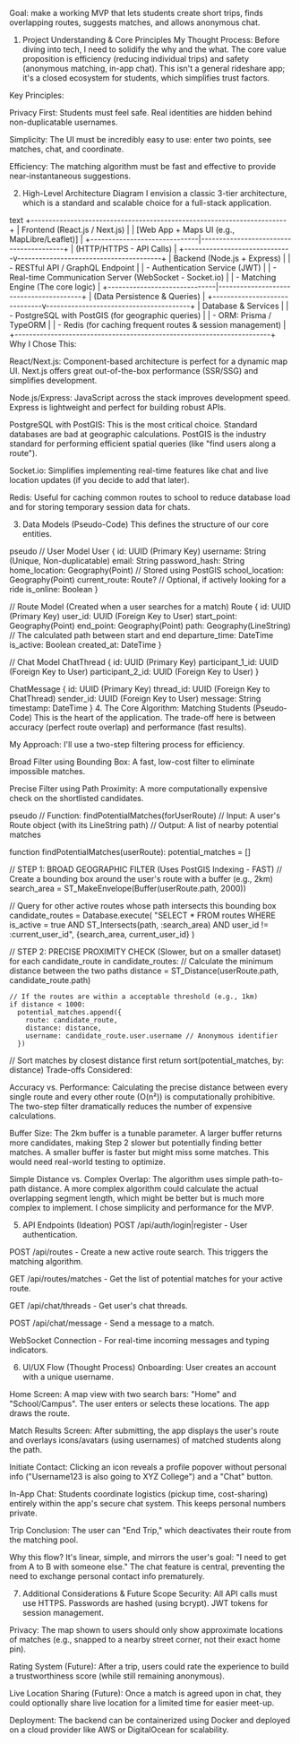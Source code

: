 Goal: make a working MVP that lets students create short trips, finds overlapping routes, suggests matches, and allows anonymous chat.
1. Project Understanding & Core Principles
My Thought Process: Before diving into tech, I need to solidify the why and the what. The core value proposition is efficiency (reducing individual trips) and safety (anonymous matching, in-app chat). This isn't a general rideshare app; it's a closed ecosystem for students, which simplifies trust factors.

Key Principles:

Privacy First: Students must feel safe. Real identities are hidden behind non-duplicatable usernames.

Simplicity: The UI must be incredibly easy to use: enter two points, see matches, chat, and coordinate.

Efficiency: The matching algorithm must be fast and effective to provide near-instantaneous suggestions.

2. High-Level Architecture Diagram
I envision a classic 3-tier architecture, which is a standard and scalable choice for a full-stack application.

text
+-----------------------------------------------------------------------+
|                         Frontend (React.js / Next.js)                 |
|  [Web App + Maps UI (e.g., MapLibre/Leaflet)]                         |
+------------------------------|----------------------------------------+
                               | (HTTP/HTTPS - API Calls)
                               |
+------------------------------v----------------------------------------+
|                         Backend (Node.js + Express)                   |
|  - RESTful API / GraphQL Endpoint                                     |
|  - Authentication Service (JWT)                                       |
|  - Real-time Communication Server (WebSocket - Socket.io)             |
|  - Matching Engine (The core logic)                                   |
+------------------------------|----------------------------------------+
                               | (Data Persistence & Queries)
                               |
+------------------------------v----------------------------------------+
|                         Database & Services                           |
|  - PostgreSQL with PostGIS (for geographic queries)                   |
|  - ORM: Prisma / TypeORM                                              |
|  - Redis (for caching frequent routes & session management)           |
+-----------------------------------------------------------------------+
Why I Chose This:

React/Next.js: Component-based architecture is perfect for a dynamic map UI. Next.js offers great out-of-the-box performance (SSR/SSG) and simplifies development.

Node.js/Express: JavaScript across the stack improves development speed. Express is lightweight and perfect for building robust APIs.

PostgreSQL with PostGIS: This is the most critical choice. Standard databases are bad at geographic calculations. PostGIS is the industry standard for performing efficient spatial queries (like "find users along a route").

Socket.io: Simplifies implementing real-time features like chat and live location updates (if you decide to add that later).

Redis: Useful for caching common routes to school to reduce database load and for storing temporary session data for chats.

3. Data Models (Pseudo-Code)
This defines the structure of our core entities.

pseudo
// User Model
User {
  id: UUID (Primary Key)
  username: String (Unique, Non-duplicatable)
  email: String
  password_hash: String
  home_location: Geography(Point) // Stored using PostGIS
  school_location: Geography(Point)
  current_route: Route? // Optional, if actively looking for a ride
  is_online: Boolean
}

// Route Model (Created when a user searches for a match)
Route {
  id: UUID (Primary Key)
  user_id: UUID (Foreign Key to User)
  start_point: Geography(Point)
  end_point: Geography(Point)
  path: Geography(LineString) // The calculated path between start and end
  departure_time: DateTime
  is_active: Boolean
  created_at: DateTime
}

// Chat Model
ChatThread {
  id: UUID (Primary Key)
  participant_1_id: UUID (Foreign Key to User)
  participant_2_id: UUID (Foreign Key to User)
}

ChatMessage {
  id: UUID (Primary Key)
  thread_id: UUID (Foreign Key to ChatThread)
  sender_id: UUID (Foreign Key to User)
  message: String
  timestamp: DateTime
}
4. The Core Algorithm: Matching Students (Pseudo-Code)
This is the heart of the application. The trade-off here is between accuracy (perfect route overlap) and performance (fast results).

My Approach: I'll use a two-step filtering process for efficiency.

Broad Filter using Bounding Box: A fast, low-cost filter to eliminate impossible matches.

Precise Filter using Path Proximity: A more computationally expensive check on the shortlisted candidates.

pseudo
// Function: findPotentialMatches(forUserRoute)
// Input: A user's Route object (with its LineString path)
// Output: A list of nearby potential matches

function findPotentialMatches(userRoute):
  potential_matches = []
  
  // STEP 1: BROAD GEOGRAPHIC FILTER (Uses PostGIS Indexing - FAST)
  // Create a bounding box around the user's route with a buffer (e.g., 2km)
  search_area = ST_MakeEnvelope(Buffer(userRoute.path, 2000)) 

  // Query for other active routes whose path intersects this bounding box
  candidate_routes = Database.execute(
    "SELECT * FROM routes WHERE is_active = true AND 
     ST_Intersects(path, :search_area) AND user_id != :current_user_id",
    {search_area, current_user_id}
  )

  // STEP 2: PRECISE PROXIMITY CHECK (Slower, but on a smaller dataset)
  for each candidate_route in candidate_routes:
    // Calculate the minimum distance between the two paths
    distance = ST_Distance(userRoute.path, candidate_route.path)

    // If the routes are within a acceptable threshold (e.g., 1km)
    if distance < 1000: 
      potential_matches.append({
        route: candidate_route,
        distance: distance,
        username: candidate_route.user.username // Anonymous identifier
      })

  // Sort matches by closest distance first
  return sort(potential_matches, by: distance)
Trade-offs Considered:

Accuracy vs. Performance: Calculating the precise distance between every single route and every other route (O(n²)) is computationally prohibitive. The two-step filter dramatically reduces the number of expensive calculations.

Buffer Size: The 2km buffer is a tunable parameter. A larger buffer returns more candidates, making Step 2 slower but potentially finding better matches. A smaller buffer is faster but might miss some matches. This would need real-world testing to optimize.

Simple Distance vs. Complex Overlap: The algorithm uses simple path-to-path distance. A more complex algorithm could calculate the actual overlapping segment length, which might be better but is much more complex to implement. I chose simplicity and performance for the MVP.

5. API Endpoints (Ideation)
POST /api/auth/login|register - User authentication.

POST /api/routes - Create a new active route search. This triggers the matching algorithm.

GET /api/routes/matches - Get the list of potential matches for your active route.

GET /api/chat/threads - Get user's chat threads.

POST /api/chat/message - Send a message to a match.

WebSocket Connection - For real-time incoming messages and typing indicators.

6. UI/UX Flow (Thought Process)
Onboarding: User creates an account with a unique username.

Home Screen: A map view with two search bars: "Home" and "School/Campus". The user enters or selects these locations. The app draws the route.

Match Results Screen: After submitting, the app displays the user's route and overlays icons/avatars (using usernames) of matched students along the path.

Initiate Contact: Clicking an icon reveals a profile popover without personal info ("Username123 is also going to XYZ College") and a "Chat" button.

In-App Chat: Students coordinate logistics (pickup time, cost-sharing) entirely within the app's secure chat system. This keeps personal numbers private.

Trip Conclusion: The user can "End Trip," which deactivates their route from the matching pool.

Why this flow? It's linear, simple, and mirrors the user's goal: "I need to get from A to B with someone else." The chat feature is central, preventing the need to exchange personal contact info prematurely.

7. Additional Considerations & Future Scope
Security: All API calls must use HTTPS. Passwords are hashed (using bcrypt). JWT tokens for session management.

Privacy: The map shown to users should only show approximate locations of matches (e.g., snapped to a nearby street corner, not their exact home pin).

Rating System (Future): After a trip, users could rate the experience to build a trustworthiness score (while still remaining anonymous).

Live Location Sharing (Future): Once a match is agreed upon in chat, they could optionally share live location for a limited time for easier meet-up.

Deployment: The backend can be containerized using Docker and deployed on a cloud provider like AWS or DigitalOcean for scalability.
